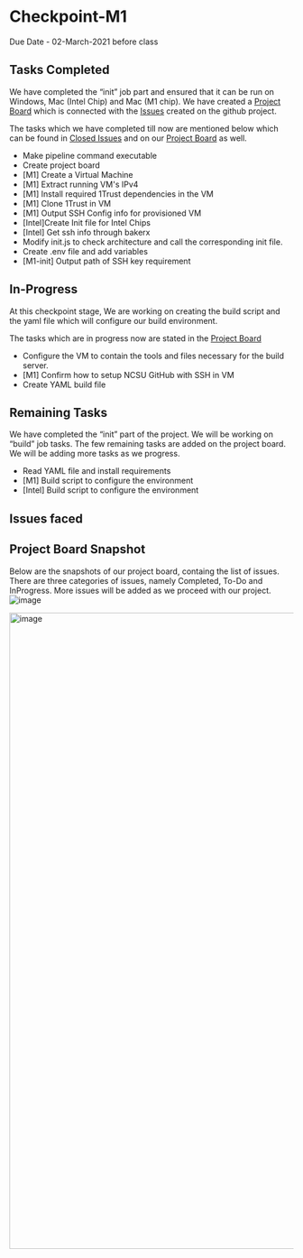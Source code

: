 # Checkpoint-M1
Due Date - 02-March-2021 before class

## Tasks Completed
We have completed the “init” job part and ensured that it can be run on Windows, Mac (Intel Chip) and Mac (M1 chip). 
We have created a [Project Board](https://github.ncsu.edu/CSC-DevOps-S22/DEVOPS-30/projects/1) which is connected with the [Issues](https://github.ncsu.edu/CSC-DevOps-S22/DEVOPS-30/issues) created on the github project. 

The tasks which we have completed till now are mentioned below which can be found in [Closed Issues](https://github.ncsu.edu/CSC-DevOps-S22/DEVOPS-30/issues?q=is%3Aissue+is%3Aclosed) and on our [Project Board](https://github.ncsu.edu/CSC-DevOps-S22/DEVOPS-30/projects/1) as well.
- Make pipeline command executable
- Create project board
- [M1] Create a Virtual Machine
- [M1] Extract running VM's IPv4
- [M1] Install required 1Trust dependencies in the VM
- [M1] Clone 1Trust in VM 
- [M1] Output SSH Config info for provisioned VM
- [Intel]Create Init file for Intel Chips
- [Intel] Get ssh info through bakerx
- Modify init.js to check architecture and call the corresponding init file. 
- Create .env file and add variables
- [M1-init] Output path of SSH key requirement 

## In-Progress
At this checkpoint stage, We are working on creating the build script and the yaml file which will configure our build environment. 

The tasks which are in progress now are stated in the [Project Board](https://github.ncsu.edu/CSC-DevOps-S22/DEVOPS-30/projects/1) 
- Configure the VM to contain the tools and files necessary for the build server.
- [M1] Confirm how to setup NCSU GitHub with SSH in VM
- Create YAML build file

## Remaining Tasks 
We have completed the “init” part of the project.
We will be working on “build” job tasks. The few remaining tasks are added on the project board. We will be adding more tasks as we progress.

- Read YAML file and install requirements
- [M1] Build script to configure the environment
- [Intel] Build script to configure the environment

## Issues faced

## Project Board Snapshot

Below are the snapshots of our project board, containg the list of issues. There are three categories of issues, namely Completed, To-Do and InProgress.
More issues will be added as we proceed with our project.
![image](https://media.github.ncsu.edu/user/21059/files/da228e95-e4be-4112-acdf-bed517e933ec)

<img width="1128" alt="image" src="https://media.github.ncsu.edu/user/21059/files/e056e7cc-36b5-4f14-b75b-390d34272d99">





